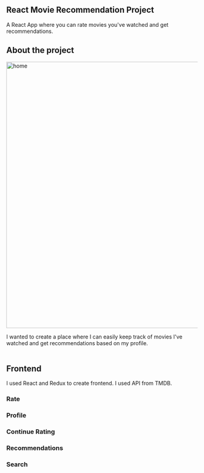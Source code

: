 ## React Movie Recommendation Project

A React App where you can rate movies you've watched and get recommendations.

## About the project

<img src="https://raw.githubusercontent.com/brandnewjinah/mymovies/master/src/assets/home.png" alt="home" width="700"/>

I wanted to create a place where I can easily keep track of movies I've watched and get recommendations based on my profile.<br><br>

## Frontend

I used React and Redux to create frontend. I used API from TMDB.

### Rate

### Profile

### Continue Rating

### Recommendations

### Search
